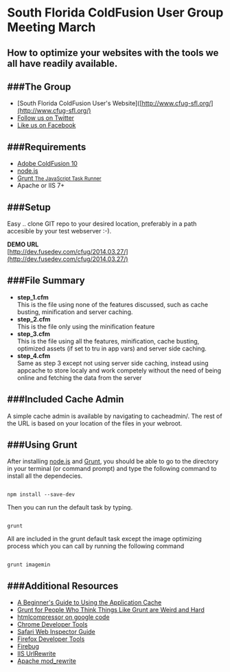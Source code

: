 South Florida ColdFusion User Group Meeting March
=====================

How to optimize your websites with the tools we all have readily available.
---------------------

###The Group
---------------------
* [South Florida ColdFusion User's Website]([http://www.cfug-sfl.org/](http://www.cfug-sfl.org/)
* [Follow us on Twitter](https://twitter.com/sfcfug)
* [Like us on Facebook](https://www.facebook.com/cfugsfl)


###Requirements
---------------------
* [Adobe ColdFusion 10](http://www.adobe.com/products/coldfusion-standard.html)
* [node.js](http://nodejs.org/) 
* [Grunt <small>The JavaScript Task Runner</small>](http://gruntjs.com/)
* Apache or IIS 7+

###Setup
---------------------
Easy .. clone GIT repo to your desired location, preferably in a path accesible by your test webserver :-).

__DEMO URL__<br />
[http://dev.fusedev.com/cfug/2014.03.27/](http://dev.fusedev.com/cfug/2014.03.27/)

###File Summary
---------------------
* __step_1.cfm__  
This is the file using none of the features discussed, such as cache busting, minification and server caching.
* __step_2.cfm__  
This is the file only using the minification feature
* __step_3.cfm__  
This is the file using all the features, minification, cache busting, optimized assets (if set to tru in app vars) and server side caching.
* __step_4.cfm__  
Same as step 3 except not using server side caching, instead using appcache to store localy and work competely without the need of being online and fetching the data from the server

###Included Cache Admin
---------------------
A simple cache admin is available by navigating to cacheadmin/. The rest of the URL is based on your location of the files in your webroot.

###Using Grunt
---------------------
After installing [node.js](http://nodejs.org/) and [Grunt](http://gruntjs.com/), you should be able to go to the directory in your terminal (or command prompt) and type the following command to install all the dependecies.

<code>
npm install --save-dev 
</code>

Then you can run the default task by typing.

<code>
grunt
</code>

All are included in the grunt default task except the image optimizing process which you can call by running the following command


<code>
grunt imagemin
</code>

###Additional Resources
---------------------
* [A Beginner's Guide to Using the Application Cache](http://www.html5rocks.com/en/tutorials/appcache/beginner/)
* [Grunt for People Who Think Things Like Grunt are Weird and Hard](http://24ways.org/2013/grunt-is-not-weird-and-hard/)
* [htmlcompressor on google code](https://code.google.com/p/htmlcompressor/)
* [Chrome Developer Tools](https://developers.google.com/chrome-developer-tools/)
* [Safari Web Inspector Guide](https://developer.apple.com/library/safari/documentation/AppleApplications/Conceptual/Safari_Developer_Guide/Introduction/Introduction.html)
* [Firefox Developer Tools](https://developer.mozilla.org/en-US/docs/Tools)
* [Firebug](http://getfirebug.com/)
* [IIS UrlRewrite](http://www.iis.net/downloads/microsoft/url-rewrite)
* [Apache mod_rewrite](http://httpd.apache.org/docs/current/mod/mod_rewrite.html)



